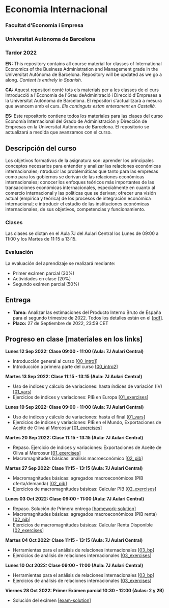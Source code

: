 # Economia Internacional

### Facultat d'Economia i Empresa
### Universitat Autònoma de Barcelona
### Tardor 2022
**EN:** This repository contains all course material for classes of International Economics of the Business Administration and Management grade in the Universitat Autònoma de Barcelona. Repository will be updated as we go a along. *Content is entirely in Spanish.* 

**CA:** Aquest repositori conté tots els materials per a les classes de el curs Introducció a l'Economia de l'Grau deAdminitració i Direcció d'Empreses a la Universitat Autònoma de Barcelona. El repositori s'actualitzarà a mesura que avancem amb el curs. *Els continguts estan enterament en Castellà.*

**ES:** Este repositorio contiene todos los materiales para las clases del curso Economía Internacional del Grado de Administración y Dirección de Empresas en la Universitat Autònoma de Barcelona. El repositorio se actualizará a medida que avanzamos con el curso.

## Descripción del curso

Los objetivos formativos de la asignatura son: aprender los principales conceptos necesarios para entender y analizar las relaciones económicas internacionales; ntroducir las problemáticas que tanto para las empresas como para los gobiernos se derivan de las relaciones económicas internacionales; conocer los enfoques teóricos más importantes de las transacciones económicas internacionales, especialmente en cuanto al comercio internacional y las políticas que se derivan; ofrecer una visión actual (empírica y teórica) de los procesos de integración económica internacional; e introducir el estudio de las instituciones económicas internacionales, de sus objetivos, competencias y funcionamiento.

### Clases
Las clases se dictan en el Aula 7J del Aulari Central los Lunes de 09:00 a 11:00 y los Martes de 11:15 a 13:15.

### Evaluación
La evaluación del aprendizaje se realizará mediante:
- Primer exámen parcial (30%)
- Actividades en clase (20%)
- Segundo exámen parcial (50%)

## Entrega

- **Tarea:** Analizar las estimaciones del Producto Interno Bruto de España para el segundo trimestre de 2022. Todos los detalles están en el [[pdf](https://github.com/martinbrun/UAB-international/raw/main/homework.pdf)].
- **Plazo:** 27 de Septiembre de 2022, 23:59 CET

## Progreso en clase [materiales en los links]

**Lunes 12 Sep 2022: Clase 09:00 - 11:00 (Aula: 7J Aulari Central)**

- Introducción general al curso [[00_intro1](https://github.com/martinbrun/UAB-international/raw/main/00_intro1.pdf)]
- Introducción a primera parte del curso [[00_intro2](https://github.com/martinbrun/UAB-international/raw/main/00_intro2.pdf)]

**Martes 13 Sep 2022: Clase 11:15 - 13:15 (Aula: 7J Aulari Central)**

- Uso de índices y cálculo de variaciones: hasta índices de variación (IV) [[01_vars](https://github.com/martinbrun/UAB-international/raw/main/01_vars.pdf)]
- Ejercicios de índices y variaciones: PIB en Europa [[01_exercises](https://github.com/martinbrun/UAB-international/raw/main/01_exercises.pdf)]

**Lunes 19 Sep 2022: Clase 09:00 - 11:00 (Aula: 7J Aulari Central)**

- Uso de índices y cálculo de variaciones: hasta el final [[01_vars](https://github.com/martinbrun/UAB-international/raw/main/01_vars.pdf)]
- Ejercicios de índices y variaciones: PIB en el Mundo, Exportaciones de Aceite de Oliva al Mercosur [[01_exercises](https://github.com/martinbrun/UAB-international/raw/main/01_exercises.pdf)]

**Martes 20 Sep 2022: Clase 11:15 - 13:15 (Aula: 7J Aulari Central)**

- Repaso. Ejercicio de índices y variaciones: Exportaciones de Aceite de Oliva al Mercosur [[01_exercises](https://github.com/martinbrun/UAB-international/raw/main/01_exercises.pdf)]
- Macromagnitudes básicas: análisis macroeconómico [[02_pib](https://github.com/martinbrun/UAB-international/raw/main/02_pib.pdf)]

**Martes 27 Sep 2022: Clase 11:15 - 13:15 (Aula: 7J Aulari Central)**

- Macromagnitudes básicas: agregados macroeconómicos (PIB oferta/demanda) [[02_pib](https://github.com/martinbrun/UAB-international/raw/main/02_pib.pdf)]
- Ejercicios de macromagnitudes básicas: Calcular PIB [[02_exercises](https://github.com/martinbrun/UAB-international/raw/main/02_exercises.pdf)]

**Lunes 03 Oct 2022: Clase 09:00 - 11:00 (Aula: 7J Aulari Central)**

- Repaso. Solución de Primera entrega [[homework-solution](https://github.com/martinbrun/UAB-international/raw/main/homework-solution.pdf)]
- Macromagnitudes básicas: agregados macroeconómicos (PIB renta) [[02_pib](https://github.com/martinbrun/UAB-international/raw/main/02_pib.pdf)]
- Ejercicios de macromagnitudes básicas: Calcular Renta Disponible [[02_exercises](https://github.com/martinbrun/UAB-international/raw/main/02_exercises.pdf)]

**Martes 04 Oct 2022: Clase 11:15 - 13:15 (Aula: 7J Aulari Central)**

- Herramientas para el análisis de relaciones internacionales [[03_bp](https://github.com/martinbrun/UAB-international/raw/main/03_pib.pdf)]
- Ejercicios de análisis de relaciones internacionales [[03_exercises](https://github.com/martinbrun/UAB-international/raw/main/03_exercises.pdf)]

**Lunes 10 Oct 2022: Clase 09:00 - 11:00 (Aula: 7J Aulari Central)**

- Herramientas para el análisis de relaciones internacionales [[03_bp](https://github.com/martinbrun/UAB-international/raw/main/03_pib.pdf)]
- Ejercicios de análisis de relaciones internacionales [[03_exercises](https://github.com/martinbrun/UAB-international/raw/main/03_exercises.pdf)]

**Viernes 28 Oct 2022: Primer Exámen parcial 10:30 - 12:00 (Aulas: 2 y 2B)**

- Solución del exámen [[exam-solution](https://github.com/martinbrun/UAB-international/raw/main/exam-solution.pdf)]

